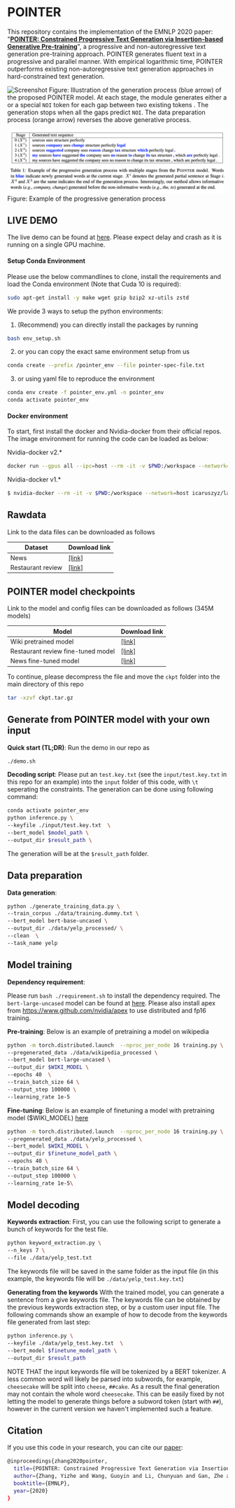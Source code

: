 # POINTER
This repository contains the implementation of the EMNLP 2020 paper: "[**POINTER: Constrained Progressive Text Generation via Insertion-based Generative Pre-training**](https://arxiv.org/abs/2005.00558)", a progressive and non-autoregressive text generation pre-training approach. POINTER generates fluent text in a progressive and parallel manner. With empirical logarithmic time, POINTER outperforms existing non-autoregressive text generation approaches in hard-constrained text generation.

![Screenshot](pointer.png) Figure: Illustration of the generation process (blue arrow) of the proposed POINTER model. At each stage, the module generates either a
or a special `NOI` token
for each gap between two existing tokens . The generation stops when all the gaps predict `NOI`. The data preparation process (orange arrow) reverses the above generative process.

![Screenshot](example.png) Figure: Example of the progressive generation process



## LIVE DEMO
The live demo can be found at [here](http://52.247.25.3:8900). Please expect delay and crash as it is running on a single GPU machine. 



#### Setup Conda Environment

Please use the below commandlines to clone, install the requirements and load the Conda environment (Note that Cuda 10 is required):


```bash
sudo apt-get install -y make wget gzip bzip2 xz-utils zstd
```
We provide 3 ways to setup the python environments:
1. (Recommend) you can directly install the packages by running

```bash
bash env_setup.sh
```
2. or you can copy the exact same environment setup from us

```bash
conda create --prefix /pointer_env --file pointer-spec-file.txt
```
3. or using yaml file to reproduce the environment

```bash
conda env create -f pointer_env.yml -n pointer_env
conda activate pointer_env
```



#### Docker environment

To start, first install the docker and Nvidia-docker from their official repos. The image environment for running the code can be loaded as below:

Nvidia-docker v2.*

```bash
docker run --gpus all --ipc=host --rm -it -v $PWD:/workspace --network=host icaruszyz/large-scale-training:ins_v4 bash
```

Nvidia-docker v1.*
```bash
$ nvidia-docker --rm -it -v $PWD:/workspace --network=host icaruszyz/large-scale-training:ins_v4 bash
```

## Rawdata 


Link to the data files can be downloaded as follows

| Dataset         |  Download link
|----------------------|--------|
| News| [\[link\]](https://yizzhang.blob.core.windows.net/insertiont/data/news/news_data.txt?sv=2019-10-10&st=2020-12-02T18%3A27%3A04Z&se=2030-12-03T18%3A27%3A00Z&sr=b&sp=r&sig=XfWYtYF8W8fFgbkJM1mrdLpb%2FoRJwQu5DTSaWrYv5yY%3D)  | 
| Restaurant review| [\[link\]](https://yizzhang.blob.core.windows.net/insertiont/data/yelp/yelp_160000.txt?sv=2019-12-12&st=2021-02-18T21%3A09%3A43Z&se=2028-06-19T20%3A09%3A00Z&sr=b&sp=r&sig=BvDirR%2FWgReKvfu6wd3qHM99rJUJ4KErEWhA4QBH5aE%3D)  | 


## POINTER model checkpoints 

Link to the model and config files can be downloaded as follows (345M models)

| Model           |  Download link
|----------------------|--------|
| Wiki pretrained model| [\[link\]](https://yizzhang.blob.core.windows.net/insertiont/ckpt/wiki.tar.gz?sv=2019-10-10&st=2021-03-10T21%3A40%3A57Z&se=2030-03-11T20%3A40%3A00Z&sr=b&sp=r&sig=oYI%2BKrj5wqeFV5jAF6EY15P8%2BtNGI%2F7FIOEox08QFDY%3D)  | 
| Restaurant review fine-tuned model| [\[link\]](https://yizzhang.blob.core.windows.net/insertiont/ckpt/yelp.tar.gz?sv=2019-10-10&st=2021-03-10T21%3A42%3A52Z&se=2030-03-11T20%3A42%3A00Z&sr=b&sp=r&sig=AEs%2F9hdWCde1D1RpPY9HVxc8ONBm%2B1P%2BhlbFSyPT%2Frc%3D)  | 
| News fine-tuned model| [\[link\]](https://yizzhang.blob.core.windows.net/insertiont/ckpt/news.tar.gz?sv=2019-10-10&st=2021-03-10T21%3A40%3A19Z&se=2030-03-11T20%3A40%3A00Z&sr=b&sp=r&sig=EPJ6WRchq0b3oEvrwlS0dnxFgJ5wjpgaJRl9kCUKSs4%3D)  | 

To continue, please decompress the file and move the `ckpt` folder into the main directory of this repo
```bash
tar -xzvf ckpt.tar.gz
```

  
  
## Generate from POINTER model with your own input


**Quick start (TL;DR)**:
Run the demo in our repo as
```bash
./demo.sh
```

**Decoding script**:
Please put an `test.key.txt` (see the `input/test.key.txt` in this repo for an example) into the `input` folder of this code, with `\t` seperating the constraints. The generation can be done using following command:
  
```bash
conda activate pointer_env
python inference.py \
--keyfile ./input/test.key.txt  \
--bert_model $model_path \
--output_dir $result_path \
```
The generation will be at the `$result_path` folder.



## Data preparation


**Data generation**:
```bash
python ./generate_training_data.py \
--train_corpus ./data/training.dummy.txt \
--bert_model bert-base-uncased \
--output_dir ./data/yelp_processed/ \
--clean  \
--task_name yelp
```


## Model training


**Dependency requirement**:

Please run `bash ./requirement.sh` to install the dependency required.
The `bert-large-uncased` model can be found at [here](https://huggingface.co/bert-large-uncased).
Please also install apex from https://www.github.com/nvidia/apex to use distributed and fp16 training.

**Pre-training**:
Below is an example of pretraining a model on wikipedia

```bash
python -m torch.distributed.launch  --nproc_per_node 16 training.py \
--pregenerated_data ./data/wikipedia_processed \
--bert_model bert-large-uncased \
--output_dir $WIKI_MODEL \
--epochs 40  \
--train_batch_size 64 \
--output_step 100000 \
--learning_rate 1e-5 
```

**Fine-tuning**:
Below is an example of finetuning a model with pretraining model ($WIKI_MODEL) [here](https://yizzhang.blob.core.windows.net/insertiont/ckpt.tar.gz?st=2020-08-18T20%3A49%3A02Z&se=2024-01-16T20%3A49%3A00Z&sp=rl&sv=2018-03-28&sr=b&sig=PKrSJt38cmY0P%2FBcZuyK%2Btm3bXyYzzfazaqTu1%2F%2FDtc%3D)

```bash
python -m torch.distributed.launch  --nproc_per_node 16 training.py \
--pregenerated_data ./data/yelp_processed \
--bert_model $WIKI_MODEL \
--output_dir $finetune_model_path \
--epochs 40 \
--train_batch_size 64 \
--output_step 100000 \
--learning_rate 1e-5\
```

## Model decoding


**Keywords extraction**:
First, you can use the following script to generate a bunch of keywords for the test file. 
```bash
python keyword_extraction.py \
--n_keys 7 \
--file ./data/yelp_test.txt
```
The keywords file will be saved in the same folder as the input file (in this example, the keywords file will be `./data/yelp_test.key.txt`)

**Generating from the keywords**
With the trained model, you can generate a sentence from a give keywords file. The keywords file can be obtained by the previous keywords extraction step, or by a custom user input file. The following commands show an example of how to decode from the keywords file generated from last step:
```bash
python inference.py \
--keyfile ./data/yelp_test.key.txt  \
--bert_model $finetune_model_path \
--output_dir $result_path 
```
NOTE THAT the input keywords file will be tokenized by a BERT tokenizer. A less common word will likely be parsed into subwords, for example, `cheesecake` will be split into `cheese`, `##cake`. As a result the final generation may not contain the whole word `cheesecake`. This can be easily fixed by not letting the model to generate things before a subword token (start with `##`), however in the current version we haven't implemented such a feature.  


## Citation
If you use this code in your research, you can cite our [paper](https://arxiv.org/abs/2005.00558):
```bash
@inproceedings{zhang2020pointer,
  title={POINTER: Constrained Progressive Text Generation via Insertion-based Generative Pre-training},
  author={Zhang, Yizhe and Wang, Guoyin and Li, Chunyuan and Gan, Zhe and Brockett, Chris and Dolan, Bill},
  booktitle={EMNLP},
  year={2020}
}
```

